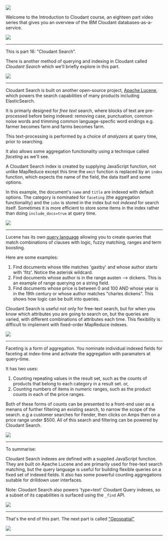![](slides/Slide0.png)

Welcome to the Introduction to Cloudant course, an eighteen part video series that gives you an overview of the IBM Cloudant databases-as-a-service.

![](slides/Slide1.png)

---

This is part 16: "Cloudant Search". 

There is another method of querying and indexing in Cloudant called _Cloudant Search_ which we'll briefly explore in this part.

![](slides/Slide116.png)

---

Cloudant Search is built on another open-source project, [Apache Lucene](https://lucene.apache.org/), which powers the search capabilities of many products including ElasticSearch.

It is primarly designed for _free text_ search, where blocks of text are pre-processed before being indexed: removing case, punctuation, common noise words and trimming common language-specfic word endings e.g. farmer becomes farm and farms becomes farm.

This text-processing is performed by a choice of _analyzers_ at query time, prior to searching. 

It also allows some aggregation functionality using a technique called _faceting_ as we'll see.

A Cloudant Search index is created by supplying JavaScript function, not unlike MapReduce except this time the `emit` function is replaced by an `index` function, which expects the name of the field, the data itself and some options.

In this example, the document's `name` and `title` are indexed with default options. The category is nominated for `faceting` (the aggregation functionality) and the `isbn` is stored in the index but not _indexed_ for search itself. Sometimes it is more efficient to store some items in the index rather than doing `include_docs=true` at query time.

![](slides/Slide117.png)

---

Lucene has its own [query language](https://lucene.apache.org/core/2_9_4/queryparsersyntax.html) allowing you to create queries that match combinations of clauses with logic, fuzzy matching, ranges and term boosting.

Here are some examples:

1. Find documents whose title matches 'gastby' and whose author starts with 'fitz'. Notice the asterisk wildcard.
2. Find documents whose author is in the range austen --> dickens. This is an example of range querying on a string field.
3. Find documents whose price is between 0 and 100 AND whose year is in the 19th century or whose author matches "charles dickens". This shows how logic can be built into queries.

Cloudant Search is useful not only for free-text search, but for when you know which attributes you are going to search on, but the queries are varied, with different combinations of attributes each time. This flexibility is difficult to implement with fixed-order MapReduce indexes.

![](slides/Slide118.png)

---

Faceting is a form of aggregation. You nominate individual indexed fields for faceting at index-time and activate the aggregation with paramaters at query-time.

It has two uses:

1. Counting repeating values in the result set, such as the counts of products that belong to each category in a result set. or,
2. Counting numbers of items in numeric ranges, such as the product counts in each of the price ranges.

Both of these forms of counts can be presented to a front-end user as a menans of further filtering an existing search, to narrow the scope of the search. e.g a customer searches for Fender, then clicks on Amps then on a price range under $500. All of this search and filtering can be powered by Cloudant Search.

![](slides/Slide119.png)

---

To summarise:

Cloudant Search indexes are defined with a supplied JavaScript function. They are built on Apache Lucene and are primarily used for free-text search matching, but the query language is useful for building flexible queries on a fixed set of indexed fields. It also has some powerful counting aggregations suitable for drilldown user interfaces.

Note: Cloudant Search also powers 'type=text' Cloudant Query indexes, so a subset of its capabilities is surfaced using the `_find` API.

![](slides/Slide120.png)

---

That's the end of this part. The next part is called ["Geospatial"](./Part&#32;17&#32;-&#32;Geospatial.md)
 
![](slides/Slide0.png)

---